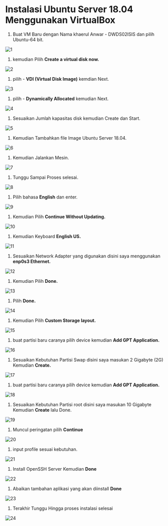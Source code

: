 # Instalasi Ubuntu Server 18.04 Menggunakan VirtualBox

1. Buat VM Baru dengan Nama khaerul Anwar - DWDS02ISIS dan pilih Ubuntu-64 bit.

![1](../assets/Capture.PNG)

1. kemudian Pilih **Create a virtual disk now.**

![2](../assets/Capture2.PNG)

1. pilih - **VDI (Virtual Disk Image)** kemdian Next.

![3](../assets/Capture3.PNG)

1. pilih - **Dynamically Allocated** kemudian Next.

![4](../assets/Capture4.PNG)

1. Sesuaikan Jumlah kapasitas disk kemudian Create dan Start.

![5](../assets/Capture5.PNG)

1. Kemudian Tambahkan file Image Ubuntu Server 18.04.

![6](../assets/Capture6.PNG)

1. Kemudian Jalankan Mesin.

![7](../assets/Capture7.PNG)

1. Tunggu Sampai Proses selesai.

![8](../assets/Capture8.PNG)

1. Pilih bahasa **English** dan enter.

![9](../assets/Capture9.PNG)

1. Kemudian Pilih **Continue Without Updating.**

![10](../assets/Capture10.PNG)

1. Kemudian Keyboard **English US.**

![11](../assets/Capture11.PNG)

1. Sesuaikan Network Adapter yang digunakan disini saya menggunakan **enp0s3 Ethernet.**

![12](../assets/Capture12.PNG)

1. Kemudian Pilih **Done.**

![13](../assets/Capture13.PNG)

1.  Pilih **Done.**

![14](../assets/Capture14.PNG)

1. Kemudian Pilih **Custom Storage layout.**

![15](../assets/Capture15.PNG)

1. buat partisi baru caranya pilih device kemudian **Add GPT Application.**

![16](../assets/Capture16.PNG)

1. Sesuaikan Kebutuhan Partisi Swap disini saya masukan 2 Gigabyte (2G) Kemudian **Create.**

![17](../assets/Capture17.PNG)

1. buat partisi baru caranya pilih device kemudian **Add GPT Application.**

![18](../assets/Capture18.PNG)

1. Sesuaikan Kebutuhan Partisi root disini saya masukan 10 Gigabyte Kemudian **Create** lalu Done.

![19](../assets/Capture19.PNG)

1. Muncul peringatan pilih **Continue**

![20](../assets/Capture20.PNG)

1. input profile sesuai kebutuhan.

![21](../assets/Capture21.PNG)

1. Install OpenSSH Server Kemudian **Done**

![22](../assets/Capture22.PNG)

1. Abaikan tambahan aplikasi yang akan diinstall **Done**

![23](../assets/Capture23.PNG)

1. Terakhir Tunggu Hingga proses instalasi selesai

![24](../assets/Capture24.PNG)